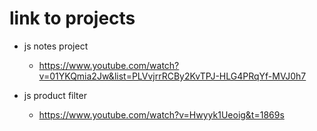 # link to projects

- js notes project

  - https://www.youtube.com/watch?v=01YKQmia2Jw&list=PLVvjrrRCBy2KvTPJ-HLG4PRqYf-MVJ0h7

- js product filter
  - https://www.youtube.com/watch?v=Hwyyk1Ueoig&t=1869s
